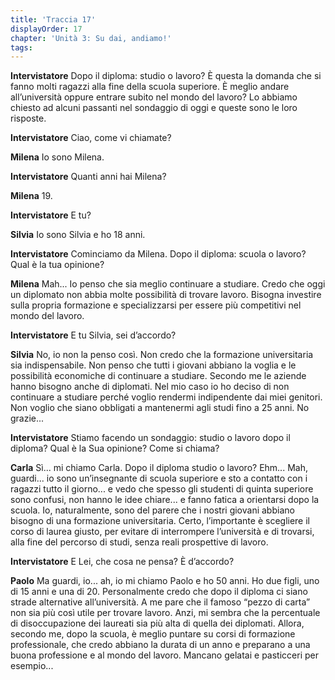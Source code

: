 ```yaml
---
title: 'Traccia 17'
displayOrder: 17
chapter: 'Unità 3: Su dai, andiamo!'
tags:
---
```


**Intervistatore** Dopo il diploma: studio o lavoro? È questa la domanda che si fanno molti ragazzi alla fine della scuola superiore. È meglio andare all’università oppure entrare subito nel mondo del lavoro?
Lo abbiamo chiesto ad alcuni passanti nel sondaggio di oggi e queste sono le loro risposte.

**Intervistatore** Ciao, come vi chiamate?

**Milena** Io sono Milena.

**Intervistatore** Quanti anni hai Milena?

**Milena** 19.

**Intervistatore** E tu?

**Silvia** Io sono Silvia e ho 18 anni.

**Intervistatore** Cominciamo da Milena. Dopo il diploma: scuola o lavoro? Qual è la tua opinione?

**Milena** Mah... Io penso che sia meglio continuare a studiare. Credo che oggi un diplomato non abbia molte possibilità di trovare lavoro. Bisogna investire sulla propria formazione e specializzarsi per essere più competitivi nel mondo del lavoro.

**Intervistatore** E tu Silvia, sei d’accordo?

**Silvia** No, io non la penso così. Non credo che la formazione universitaria sia indispensabile. Non penso che tutti i giovani abbiano la voglia e le possibilità economiche di continuare a studiare. Secondo me
le aziende hanno bisogno anche di diplomati. Nel mio caso io ho deciso di non continuare a studiare perché voglio rendermi indipendente dai miei genitori. Non voglio che siano obbligati a mantenermi agli studi fino a 25 anni. No grazie...

**Intervistatore** Stiamo facendo un sondaggio: studio o lavoro dopo il diploma? Qual è la Sua opinione? Come si chiama?

**Carla** Sì... mi chiamo Carla. Dopo il diploma studio o lavoro? Ehm... Mah, guardi... io sono un’insegnante di scuola superiore e sto a contatto con i ragazzi tutto il giorno... e vedo che spesso gli studenti di quinta superiore sono confusi, non hanno le idee chiare... e fanno fatica a orientarsi dopo la
scuola. Io, naturalmente, sono del parere che i nostri giovani abbiano bisogno di una formazione universitaria. Certo, l’importante è scegliere il corso di laurea giusto, per evitare di interrompere l’università e di trovarsi, alla fine del percorso di studi, senza reali prospettive di lavoro.

**Intervistatore** E Lei, che cosa ne pensa? È d’accordo?

**Paolo** Ma guardi, io... ah, io mi chiamo Paolo e ho 50 anni. Ho due figli, uno di 15 anni e una di 20. Personalmente credo che dopo il diploma ci siano strade alternative all’università. A me pare che il famoso “pezzo di carta” non sia più così utile per trovare lavoro. Anzi, mi sembra che la percentuale di disoccupazione dei laureati sia più alta di quella dei diplomati. Allora, secondo me, dopo la scuola, è meglio puntare su corsi di formazione professionale, che credo abbiano la durata di un anno e preparano a una buona professione e al mondo del lavoro. Mancano gelatai e pasticceri per esempio...
